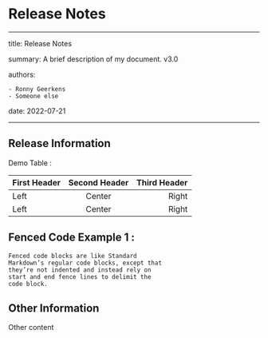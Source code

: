 # Release Notes

---
title: Release Notes

summary: A brief description of my document. v3.0

authors:

    - Ronny Geerkens
    - Someone else
date: 2022-07-21

---

## Release Information

Demo Table :

First Header | Second Header | Third Header
:----------- |:-------------:| -----------:
Left         | Center        | Right
Left         | Center        | Right

## Fenced Code Example 1 :

```
Fenced code blocks are like Standard
Markdown’s regular code blocks, except that
they’re not indented and instead rely on
start and end fence lines to delimit the
code block.
```

## Other Information

Other content
